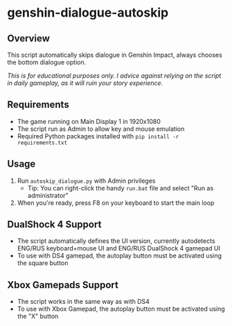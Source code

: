 # genshin-dialogue-autoskip

## Overview
This script automatically skips dialogue in Genshin Impact, always chooses the bottom dialogue option.

*This is for educational purposes only. I advice against relying on the script in daily gameplay, as it will ruin your story experience.*

## Requirements
- The game running on Main Display 1 in 1920x1080
- The script run as Admin to allow key and mouse emulation
- Required Python packages installed with `pip install -r requirements.txt`

## Usage
1. Run `autoskip_dialogue.py` with Admin privileges
	-  Tip: You can right-click the handy `run.bat` file and select "Run as administrator"
2. When you're ready, press F8 on your keyboard to start the main loop

## DualShock 4 Support
- The script automatically defines the UI version, currently autodetects ENG/RUS keyboard+mouse UI and ENG/RUS DualShock 4 gamepad UI
- To use with DS4 gamepad, the autoplay button must be activated using the square button

## Xbox Gamepads Support
- The script works in the same way as with DS4
- To use with Xbox Gamepad, the autoplay button must be activated using the "X" button
